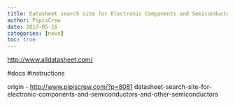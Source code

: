 ```yaml
---
title: Datasheet search site for Electronic Components and Semiconductors and other semiconductors
author: PipisCrew
date: 2017-05-16
categories: [news]
toc: true
---
```


http://www.alldatasheet.com/

#docs #instructions

origin - http://www.pipiscrew.com/?p=8081 datasheet-search-site-for-electronic-components-and-semiconductors-and-other-semiconductors